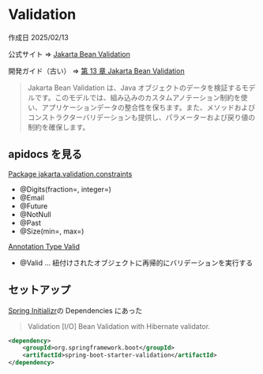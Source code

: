 # Validation

作成日 2025/02/13

公式サイト => [Jakarta Bean Validation](https://beanvalidation.org/)

開発ガイド（古い） => [第 13 章 Jakarta Bean Validation](https://docs.redhat.com/ja/documentation/red_hat_jboss_enterprise_application_platform/7.4-beta/html/development_guide/jakarta_bean_validation)

> Jakarta Bean Validation は、Java オブジェクトのデータを検証するモデルです。このモデルでは、組み込みのカスタムアノテーション制約を使い、アプリケーションデータの整合性を保ちます。また、メソッドおよびコンストラクターバリデーションも提供し、パラメーターおよび戻り値の制約を確保します。

## apidocs を見る

[Package jakarta.validation.constraints](https://jakarta.ee/specifications/bean-validation/3.0/apidocs/)

- @Digits(fraction=, integer=)
- @Email
- @Future
- @NotNull
- @Past
- @Size(min=, max=)

[Annotation Type Valid](https://jakarta.ee/specifications/bean-validation/3.0/apidocs/)

- @Valid ... 紐付けされたオブジェクトに再帰的にバリデーションを実行する

## セットアップ

[Spring Initializr](https://start.spring.io/)の Dependencies にあった

> Validation [I/O]
> Bean Validation with Hibernate validator.

```xml
<dependency>
    <groupId>org.springframework.boot</groupId>
    <artifactId>spring-boot-starter-validation</artifactId>
</dependency>
```
